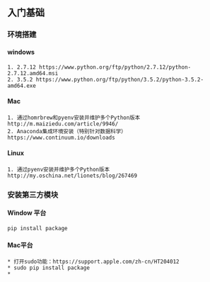 ## 入门基础
### 环境搭建
#### windows
    1. 2.7.12 https://www.python.org/ftp/python/2.7.12/python-2.7.12.amd64.msi
    2. 3.5.2 https://www.python.org/ftp/python/3.5.2/python-3.5.2-amd64.exe
#### Mac
    1. 通过homrbrew和pyenv安装并维护多个Python版本 http://m.maiziedu.com/article/9946/
    2. Anaconda集成环境安装（特别针对数据科学）https://www.continuum.io/downloads
#### Linux
    1. 通过pyenv安装并维护多个Python版本 http://my.oschina.net/lionets/blog/267469
### 安装第三方模块
#### Window 平台
    pip install package
#### Mac平台
    * 打开sudo功能：https://support.apple.com/zh-cn/HT204012
    * sudo pip install package
    * 
   
    

	